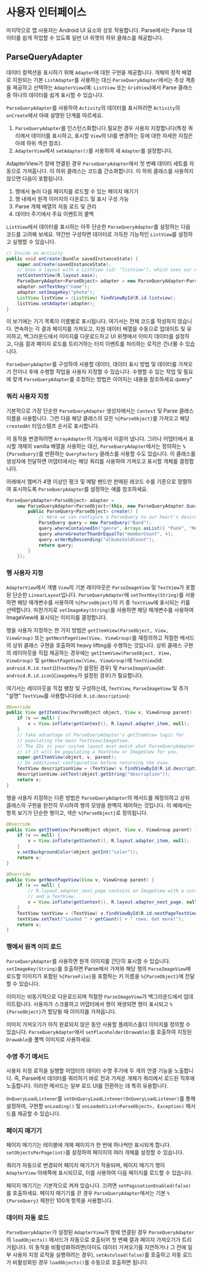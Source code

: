 # 사용자 인터페이스

마지막으로 앱 사용자는 Android UI 요소와 상호 작용합니다. Parse에서는 Parse 데이터를 쉽게 작업할 수 있도록 일반 UI 위젯의 하위 클래스를 제공합니다.

## ParseQueryAdapter

데이터 컬렉션을 표시하기 위해 `Adapter`에 대한 구현을 제공합니다. 개체의 정적 배열로 지원되는 기본 `ListAdapter`를 사용하는 대신 `ParseQueryAdapter`에서는 추상 계층을 제공하고 선택하는 `AdapterView`(예: `ListView` 또는 `GridView`)에서 Parse 클래스 중 하나의 데이터를 쉽게 표시할 수 있습니다.

`ParseQueryAdapter`를 사용하여 `Activity`의 데이터를 표시하려면 `Activity`의 `onCreate`에서 아래 설명된 단계를 따르세요.

1.  `ParseQueryAdapter`를 인스턴스화합니다.필요한 경우 사용자 지정합니다(특정 쿼리에서 데이터를 표시하고, 표시할 `View`의 UI를 변경하는 등에 대한 자세한 지침은 아래 하위 섹션 참조).
2.  `AdapterView`에서 `setAdapter()`를 사용하여 새 `Adapter`를 설정합니다.

AdapterView가 창에 연결된 경우 `ParseQueryAdapter`에서 첫 번째 데이터 세트를 자동으로 가져옵니다. 이 하위 클래스는 코드를 간소화합니다. 이 하위 클래스를 사용하지 않으면 다음이 포함됩니다.

1.  행에서 눌러 다음 페이지를 로드할 수 있는 페이지 매기기
2.  행 내에서 원격 이미지의 다운로드 및 표시 구성 가능
3.  Parse 개체 배열의 자동 로드 및 관리
4.  데이터 주기에서 주요 이벤트의 콜백

`ListView`에서 데이터를 표시하는 아주 단순한 `ParseQueryAdapter`를 설정하는 다음 코드를 고려해 보세요. 약간만 구성하면 데이터로 가득찬 기능적인 `ListView`를 설정하고 실행할 수 있습니다.

```java
// Inside an Activity
public void onCreate(Bundle savedInstanceState) {
    super.onCreate(savedInstanceState);
    // Uses a layout with a ListView (id: "listview"), which uses our Adapter.
    setContentView(R.layout.main);
    ParseQueryAdapter<ParseObject> adapter = new ParseQueryAdapter<ParseObject>(this, "Instrument");
    adapter.setTextKey("name");
    adapter.setImageKey("photo");
    ListView listView = (ListView) findViewById(R.id.listview);
    listView.setAdapter(adapter);
}
```

이 보기에는 기기 목록이 이름별로 표시됩니다. 여기서는 전체 코드를 작성하지 않습니다. 연속하는 각 결과 페이지를 가져오고, 지원 데이터 배열을 수동으로 업데이트 및 유지하고, 백그라운드에서 이미지를 다운로드하고 UI 위젯에서 이미지 데이터를 설정하고, 다음 결과 페이지 로드를 트리거하는 터치 이벤트를 처리하는 로직은 건너뛸 수 있습니다.

`ParseQueryAdapter`를 구성하여 사용할 데이터, 데이터 표시 방법 및 데이터를 가져오기 전이나 후에 수행할 작업을 사용자 지정할 수 있습니다. 수행할 수 있는 작업 및 필요에 맞게 `ParseQueryAdapter`를 조정하는 방법은 이어지는 내용을 참조하세요.query"

### 쿼리 사용자 지정

기본적으로 가장 단순한 `ParseQueryAdapter` 생성자에서는 `Context` 및 Parse 클래스 이름을 사용합니다. 그런 다음 해당 클래스의 모든 `%{ParseObject}`를 가져오고 해당 `createdAt` 타임스탬프 순서로 표시합니다.

이 동작을 변경하려면 `ArrayAdapter`의 기능에서 이끌어 냅니다. 그러나 어댑터에서 표시할 개체의 vanilla 배열을 사용하는 대신, `ParseQueryAdapter`에서는 정의하는 `%{ParseQuery}`를 반환하는 `QueryFactory` 클래스를 사용할 수도 있습니다. 이 클래스를 생성자에 전달하면 어댑터에서는 해당 쿼리를 사용하여 가져오고 표시할 개체를 결정합니다.

아래에서 멤버가 4명 이상인 펑크 및 메탈 밴드만 판매된 레코드 수를 기준으로 정렬하여 표시하도록 `ParseQueryAdapter`를 설정하는 예를 참조하세요.

```java
ParseQueryAdapter<ParseObject> adapter =
    new ParseQueryAdapter<ParseObject>(this, new ParseQueryAdapter.QueryFactory<ParseObject>() {
        public ParseQuery<ParseObject> create() {
            // Here we can configure a ParseQuery to our heart's desire.
            ParseQuery query = new ParseQuery("Band");
            query.whereContainedIn("genre", Arrays.asList({ "Punk", "Metal" }));
            query.whereGreaterThanOrEqualTo("memberCount", 4);
            query.orderByDescending("albumsSoldCount");
            return query;
        }
    });
```

### 행 사용자 지정

`AdapterView`에서 개별 `View`의 기본 레이아웃은 `ParseImageView` 및 `TextView`가 포함된 단순한 `LinearLayout`입니다. `ParseQueryAdapter`에 `setTextKey(String)`를 사용하면 해당 매개변수를 사용하여 `%{ParseObject}`의 키 중 `TextView`에 표시되는 키를 선택합니다. 마찬가지로 `setImageKey(String)`를 사용하면 해당 매개변수를 사용하여 ImageView에 표시되는 이미지를 결정합니다.

행을 사용자 지정하는 한 가지 방법은 `getItemView(ParseObject, View, ViewGroup)` 또는 `getNextPageView(View, ViewGroup)`를 재정의하고 적절한 메서드의 상위 클래스 구현을 호출하여 heavy lifting을 수행하는 것입니다. 상위 클래스 구현의 레이아웃을 직접 제공하는 경우에는 `getItemView(ParseObject, View, ViewGroup)` 및 `getNextPageView(View, ViewGroup)`에 `TextView`(id: `android.R.id.text1`)(`textKey`가 설정된 경우) 및 `ParseImageView`(id: `android.R.id.icon`)(`imageKey`가 설정된 경우)가 필요합니다.

여기서는 레이아웃을 직접 팽창 및 구성하는데, `TextView`, `ParseImageView` 및 추가 &quot;설명&quot; `TextView`를 사용합니다(id: `R.id.description`):

```java
@Override
public View getItemView(ParseObject object, View v, ViewGroup parent) 
    if (v == null) {
        v = View.inflate(getContext(), R.layout.adapter_item, null);
    }
    // Take advantage of ParseQueryAdapter's getItemView logic for
    // populating the main TextView/ImageView.
    // The IDs in your custom layout must match what ParseQueryAdapter expects
    // if it will be populating a TextView or ImageView for you.
    super.getItemView(object, v, parent);
    // Do additional configuration before returning the View.
    TextView descriptionView = (TextView) v.findViewById(R.id.description);
    descriptionView.setText(object.getString("description"));
    return v;
}
```

행을 사용자 지정하는 다른 방법은 `ParseQueryAdapter`의 메서드를 재정의하고 상위 클래스의 구현을 완전히 무시하여 행의 모양을 완벽히 제어하는 것입니다. 이 예에서는 항목 보기가 단순한 행이고, 색은 `%{ParseObject}`로 정의됩니다.

```java
@Override
public View getItemView(ParseObject object, View v, ViewGroup parent) {
    if (v == null) {
        v = View.inflate(getContext(), R.layout.adapter_item, null);
    }
    v.setBackgroundColor(object.getInt("color"));
    return v;
}

@Override
public View getNextPageView(View v, ViewGroup parent) {
    if (v == null) {
        // R.layout.adapter_next_page contains an ImageView with a custom graphic
        // and a TextView.
        v = View.inflate(getContext(), R.layout.adapter_next_page, null);
    }
    TextView textView = (TextView) v.findViewById(R.id.nextPageTextViewId);
    textView.setText("Loaded " + getCount() + " rows. Get more!");
    return v;
}
```

### 행에서 원격 이미 로드

`ParseQueryAdapter`를 사용하면 원격 이미지를 간단히 표시할 수 있습니다. `setImageKey(String)`를 호출하면 Parse에서 가져와 해당 행의 `ParseImageView`에 로드할 이미지가 포함된 `%{ParseFile}`을 포함하는 키 이름을 `%{ParseObject}`에 전달할 수 있습니다.

이미지는 비동기적으로 다운로드되며 적절한 `ParseImageView`가 백그라운드에서 업데이트됩니다. 사용자가 스크롤하고 어댑터에서 행이 재생되면 행이 표시되고 `%{ParseObject}`가 할당될 때 이미지를 가져옵니다.

이미지 가져오기가 아직 완료되지 않은 동안 사용할 플레이스홀더 이미지를 정의할 수 있습니다. `ParseQueryAdapter`에서 `setPlaceholder(Drawable)`를 호출하여 지정된 `Drawable`을 폴백 이미지로 사용하세요.

### 수명 주기 메서드

사용자 지정 로직을 실행할 어댑터의 데이터 수명 주기에 두 개의 연결 기능을 노출합니다. 즉, Parse에서 데이터를 쿼리하기 바로 전과 가져온 개체가 쿼리에서 로드된 직후에 노출합니다. 이러한 메서드는 일부 로드 UI를 전환하는 데 특히 유용합니다.

`OnQueryLoadListener`를 `setOnQueryLoadListener(OnQueryLoadListener)`를 통해 설정하여, 구현할 `onLoading()` 및 `onLoaded(List<ParseObject>, Exception)` 메서드를 제공할 수 있습니다.

### 페이지 매기기

페이지 매기기는 테이블에 개체 페이지가 한 번에 하나씩만 표시되게 합니다. `setObjectsPerPage(int)`를 설정하여 페이지의 여러 개체를 설정할 수 있습니다.

쿼리가 자동으로 변경되어 페이지 매기기가 적용되며, 페이지 매기기 행이 `AdapterView` 아래쪽에 표시되므로, 이를 사용하여 다음 페이지를 로드할 수 있습니다.

페이지 매기기는 기본적으로 켜져 있습니다. 끄려면 `setPaginationEnabled(false)`를 호출하세요. 페이지 매기기를 끈 경우 `ParseQueryAdapter`에서는 기본 `%{ParseQuery}` 제한인 100개 항목을 사용합니다.

### 데이터 자동 로드

`ParseQueryAdapter`가 설정된 `AdapterView`가 창에 연결된 경우 `ParseQueryAdapter`의 `loadObjects()` 메서드가 자동으로 호출되어 첫 번째 결과 페이지 가져오기가 트리거됩니다. 이 동작을 비활성화하려면(아미도 데이터 가져오기를 지연하거나 그 전에 일부 사용자 지정 로직을 실행하려는 경우), `setAutoload(false)`를 호출하고 자동 로드가 비활성화된 경우 `loadObjects()`를 수동으로 호출하면 됩니다.
